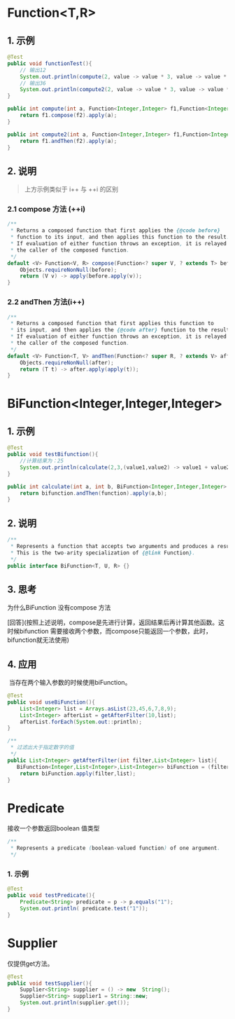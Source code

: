 # Function<T,R>

## 1. 示例

```java
@Test
public void functionTest(){
    // 输出12
    System.out.println(compute(2, value -> value * 3, value -> value * value));
    // 输出36
    System.out.println(compute2(2, value -> value * 3, value -> value * value));
}

public int compute(int a, Function<Integer,Integer> f1,Function<Integer,Integer> f2){
    return f1.compose(f2).apply(a);
}

public int compute2(int a, Function<Integer,Integer> f1,Function<Integer,Integer> f2){
    return f1.andThen(f2).apply(a);
}
```

## 2. 说明

> 上方示例类似于 i++ 与 ++i 的区别

### 2.1 compose 方法 (++i)

```java
/**
 * Returns a composed function that first applies the {@code before}
 * function to its input, and then applies this function to the result.
 * If evaluation of either function throws an exception, it is relayed to
 * the caller of the composed function.
 */
default <V> Function<V, R> compose(Function<? super V, ? extends T> before) {
    Objects.requireNonNull(before);
    return (V v) -> apply(before.apply(v));
}
```

### 2.2 andThen 方法(i++)

```java
/**
 * Returns a composed function that first applies this function to
 * its input, and then applies the {@code after} function to the result.
 * If evaluation of either function throws an exception, it is relayed to
 * the caller of the composed function.
 */
default <V> Function<T, V> andThen(Function<? super R, ? extends V> after) {
    Objects.requireNonNull(after);
    return (T t) -> after.apply(apply(t));
}
```

# BiFunction<Integer,Integer,Integer>

## 1. 示例

```java
@Test
public void testBifunction(){
    //计算结果为：25
    System.out.println(calculate(2,3,(value1,value2) -> value1 + value2, value -> value * value));
}

public int calculate(int a, int b, BiFunction<Integer,Integer,Integer> bifunction,Function<Integer,Integer> function){
    return bifunction.andThen(function).apply(a,b);
}
```

## 2. 说明

```java
/**
 * Represents a function that accepts two arguments and produces a result.
 * This is the two-arity specialization of {@link Function}.
 */
public interface BiFunction<T, U, R> {}
```

## 3. 思考

为什么BiFunction 没有compose 方法

[回答](按照上述说明，compose是先进行计算，返回结果后再计算其他函数。这时候bifunction 需要接收两个参数，而compose只能返回一个参数，此时，bifunction就无法使用)

## 4. 应用

​    当存在两个输入参数的时候使用biFunction。

```java
@Test
public void useBiFunction(){
    List<Integer> list = Arrays.asList(23,45,6,7,8,9);
    List<Integer> afterList = getAfterFilter(10,list);
    afterList.forEach(System.out::println);
}

/**
 * 过滤出大于指定数字的值
 */
public List<Integer> getAfterFilter(int filter,List<Integer> list){
   BiFunction<Integer,List<Integer>,List<Integer>> biFunction = (filterNum,inputList) -> inputList.stream().filter(item -> item > filterNum).collect(Collectors.toList());
    return biFunction.apply(filter,list);
}
```

# Predicate

接收一个参数返回boolean 值类型

```java
/**
 * Represents a predicate (boolean-valued function) of one argument.
 */
```

### 1. 示例

```java
@Test
public void testPredicate(){
    Predicate<String> predicate = p -> p.equals("1");
    System.out.println( predicate.test("1"));
}
```

# Supplier

仅提供get方法。

```java
@Test
public void testSupplier(){
    Supplier<String> supplier = () -> new  String();
    Supplier<String> supplier1 = String::new;
    System.out.println(supplier.get());
}
```